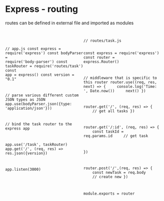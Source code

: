 # Express - routing

routes can be defined in external file and imported as modules

<div style="display:flex;">
<div style="flex:1">
<pre><code class="js">

// app.js
const express = require('express')
const bodyParser = require('body-parser')
const taskRouter = require('routes/task')
const app = express()
const version = "0.1"

// parse various different custom JSON types as JSON
app.use(bodyParser.json({type: 'application/json'}))

// bind the task router to the express app

app.use('/task', taskRouter)
app.get('/', (req, res) => res.json({version})

app.listen(3000)

</code></pre>
</div>
<div style="flex:1">
<pre><code class="javascript">
// routes/task.js

const express = require('express')
const router = express.Router()

// middleware that is specific to this router
router.use((req, res, next) => {
&nbsp;&nbsp;&nbsp;&nbsp;console.log('Time: ', Date.now())
&nbsp;&nbsp;&nbsp;&nbsp;next()
})

router.get('/', (req, res) => {
&nbsp;&nbsp;&nbsp;&nbsp;// get all tasks
})

router.get('/:id', (req, res) => {
&nbsp;&nbsp;&nbsp;&nbsp;const taskId = req.params.id
&nbsp;&nbsp;&nbsp;&nbsp;// get task 

})

router.post('/',(req, res) => {
&nbsp;&nbsp;&nbsp;&nbsp;const newTask = req.body
&nbsp;&nbsp;&nbsp;&nbsp;// create new
})

module.exports = router
</code></pre>
</div>
</div>

